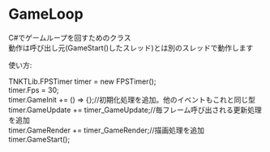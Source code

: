 GameLoop  
========  
  
C#でゲームループを回すためのクラス  
動作は呼び出し元(GameStart()したスレッド)とは別のスレッドで動作します  
  
使い方:  
  
TNKTLib.FPSTimer timer = new FPSTimer();  
timer.Fps = 30;  
timer.GameInit += () => {};//初期化処理を追加。他のイベントもこれと同じ型
timer.GameUpdate += timer_GameUpdate;//毎フレーム呼び出される更新処理を追加  
timer.GameRender += timer_GameRender;//描画処理を追加  
timer.GameStart();  
